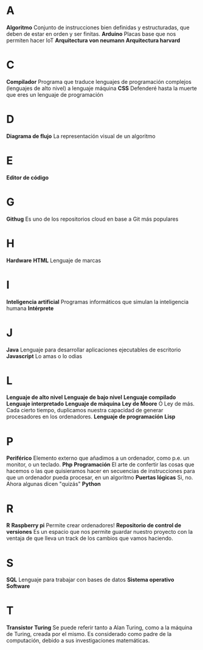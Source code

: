 # A

**Algoritmo** Conjunto de instrucciones bien definidas y estructuradas, que deben de estar en orden y ser finitas.
**Arduino** Placas base que nos permiten hacer IoT
**Arquitectura von neumann**
**Arquitectura harvard**

# C

**Compilador** Programa que traduce lenguajes de programación complejos (lenguajes de alto nivel) a lenguaje máquina
**CSS** Defenderé hasta la muerte que eres un lenguaje de programación

# D

**Diagrama de flujo** La representación visual de un algoritmo

# E

**Editor de código**

# G

**Githug** Es uno de los repositorios cloud en base a Git más populares

# H

**Hardware**
**HTML** Lenguaje de marcas

# I

**Inteligencia artificial** Programas informáticos que simulan la inteligencia humana
**Intérprete**

# J

**Java** Lenguaje para desarrollar aplicaciones ejecutables de escritorio
**Javascript** Lo amas o lo odias

# L

**Lenguaje de alto nivel**
**Lenguaje de bajo nivel**
**Lenguaje compilado**
**Lenguaje interpretado**
**Lenguaje de máquina**
**Ley de Moore** O Ley de más. Cada cierto tiempo, duplicamos nuestra capacidad de generar procesadores en los ordenadores.
**Lenguaje de programación**
**Lisp**

# P

**Periférico** Elemento externo que añadimos a un ordenador, como p.e. un monitor, o un teclado.
**Php**
**Programación** El arte de confertir las cosas que hacemos o las que quisieramos hacer en secuencias de instrucciones para que un ordenador pueda procesar, en un algoritmo
**Puertas lógicas** Si, no. Ahora algunas dicen "quizás"
**Python**

# R

**R**
**Raspberry pi** Permite crear ordenadores!
**Repositorio de control de versiones** Es un espacio que nos permite guardar nuestro proyecto con la ventaja de que lleva un track de los cambios que vamos haciendo.

# S

**SQL** Lenguaje para trabajar con bases de datos
**Sistema operativo**
**Software**

# T

**Transistor**
**Turing** Se puede referir tanto a Alan Turing, como a la máquina de Turing, creada por el mismo. Es considerado como padre de la computación, debido a sus investigaciones matemáticas.
